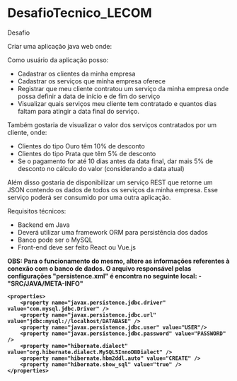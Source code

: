 # DesafioTecnico_LECOM


Desafio

Criar uma aplicação java web onde:

 

Como usuário da aplicação posso:

- Cadastrar os clientes da minha empresa
- Cadastrar os serviços  que minha empresa oferece
- Registrar que meu cliente contratou um serviço da minha empresa onde possa definir a data de início e de fim do serviço
- Visualizar quais serviços meu cliente tem contratado e quantos dias faltam para atingir a data final do serviço. 


Também gostaria de visualizar o valor  dos  serviços contratados por um cliente, onde:
- Clientes do tipo Ouro têm 10% de desconto
- Clientes do tipo Prata que têm 5% de desconto
- Se o pagamento for até 10  dias antes da data final, dar mais 5% de desconto no cálculo do valor (considerando a data atual)


Além disso gostaria de disponibilizar um serviço REST que retorne um JSON contendo os dados de todos os  serviços da minha empresa. Esse serviço poderá ser consumido por uma outra aplicação.


Requisitos técnicos:

- Backend em Java
- Deverá utilizar uma framework ORM para persistência dos dados
- Banco pode ser o MySQL
- Front-end deve ser feito React ou Vue.js

<b>OBS:
Para o funcionamento do mesmo, altere as informações referentes à conexão com o banco de dados.
O arquivo responsável pelas configurações "persistence.xml" é encontra no seguinte local:
	- "SRC/JAVA/META-INFO"

	<properties>
		<property name="javax.persistence.jdbc.driver" value="com.mysql.jdbc.Driver" />
		<property name="javax.persistence.jdbc.url" value="jdbc:mysql://localhost/DATABASE" /> 
		<property name="javax.persistence.jdbc.user" value="USER"/>
		<property name="javax.persistence.jdbc.password" value="PASSWORD" />
		<property name="hibernate.dialect" value="org.hibernate.dialect.MySQL5InnoDBDialect" />
		<property name="hibernate.hbm2ddl.auto" value="CREATE" />
		<property name="hibernate.show_sql" value="true" />
	</properties>

</b>